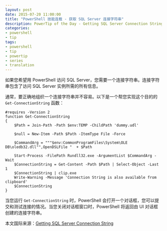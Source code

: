 ```yaml
---
layout: post
date: 2015-07-20 11:00:00
title: "PowerShell 技能连载 - 获取 SQL Server 连接字符串"
description: PowerTip of the Day - Getting SQL Server Connection String
categories:
- powershell
- tip
tags:
- powershell
- tip
- powertip
- series
- translation
---
```

如果您希望用 PowerShell 访问 SQL Server，您需要一个连接字符串。连接字符串包含了访问 SQL Server 实例所需的所有信息。

通常，要正确地组织一个连接字符串并不容易。以下是一个帮您实现这个目的的 `Get-ConnectionString` 函数：

    #requires -Version 2
    function Get-ConnectionString
    {
        $Path = Join-Path -Path $env:TEMP -ChildPath 'dummy.udl'
    
        $null = New-Item -Path $Path -ItemType File -Force
    
        $CommandArg = """$env:CommonProgramFiles\System\OLE DB\oledb32.dll"",OpenDSLFile "  + $Path
    
        Start-Process -FilePath Rundll32.exe -ArgumentList $CommandArg -Wait
        $ConnectionString = Get-Content -Path $Path | Select-Object -Last 1
        $ConnectionString | clip.exe
        Write-Warning -Message 'Connection String is also available from clipboard'
        $ConnectionString
    }
    

当您运行 `Get-ConnectionString` 时，PowerShell 会打开一个对话框，您可以提交和测试连接的情况。当您关闭对话框窗口时，PowerShell 将返回由 UI 对话框创建的连接字符串。

<!--more-->
本文国际来源：[Getting SQL Server Connection String](http://community.idera.com/powershell/powertips/b/tips/posts/getting-sql-server-connection-string)
